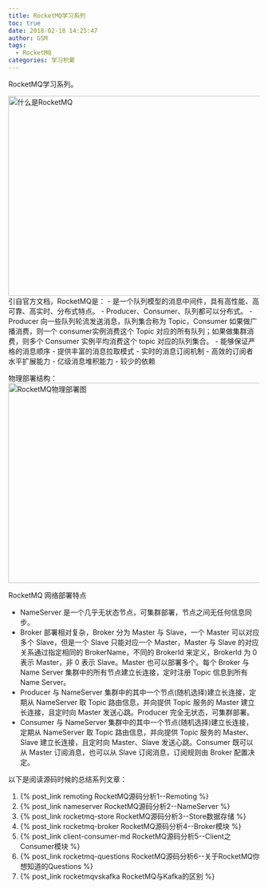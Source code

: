 ```yaml
---
title: RocketMQ学习系列
toc: true
date: 2018-02-18 14:25:47
author: GSM 
tags:
  - RocketMQ
categories: 学习积累
---
```

RocketMQ学习系列。
<!--more-->

<img src="what-is-rocketmq.png" width = "600" height = "400" alt="什么是RocketMQ" align=center />
引自官方文档，RocketMQ是：
- 是一个队列模型的消息中间件，具有高性能、高可靠、高实时、分布式特点。
- Producer、Consumer、队列都可以分布式。
- Producer 向一些队列轮流发送消息，队列集合称为 Topic，Consumer 如果做广播消费，则一个 consumer实例消费这个 Topic 对应的所有队列；如果做集群消费，则多个 Consumer 实例平均消费这个 topic 对应的队列集合。
- 能够保证严格的消息顺序
- 提供丰富的消息拉取模式
- 实时的消息订阅机制
- 高效的订阅者水平扩展能力
- 亿级消息堆积能力
- 较少的依赖

物理部署结构：
<img src="archi.png" width = "600" height = "400" alt="RocketMQ物理部署图" align=center />

RocketMQ 网络部署特点
- NameServer 是一个几乎无状态节点，可集群部署，节点之间无任何信息同步。
- Broker 部署相对复杂，Broker 分为 Master 与 Slave，一个 Master 可以对应多个 Slave，但是一个 Slave 只能对应一个 Master，Master 与 Slave 的对应关系通过指定相同的 BrokerName，不同的 BrokerId 来定义，BrokerId 为 0 表示 Master，非 0 表示 Slave。Master 也可以部署多个。每个 Broker 与 Name Server 集群中的所有节点建立长连接，定时注册 Topic 信息到所有 Name Server。
- Producer 与 NameServer 集群中的其中一个节点(随机选择)建立长连接，定期从 NameServer 取 Topic 路由信息，并向提供 Topic 服务的 Master 建立长连接，且定时向 Master 发送心跳。Producer 完全无状态，可集群部署。
- Consumer 与 NameServer 集群中的其中一个节点(随机选择)建立长连接，定期从 NameServer 取 Topic 路由信息，并向提供 Topic 服务的 Master、Slave 建立长连接，且定时向 Master、Slave 发送心跳。Consumer 既可以从 Master 订阅消息，也可以从 Slave 订阅消息，订阅规则由 Broker 配置决定。

以下是阅读源码时候的总结系列文章：
1. {% post_link remoting RocketMQ源码分析1--Remoting %}
2. {% post_link nameserver RocketMQ源码分析2--NameServer %}
3. {% post_link rocketmq-store RocketMQ源码分析3--Store数据存储 %}
4. {% post_link rocketmq-broker RocketMQ源码分析4--Broker模块 %}
5. {% post_link client-consumer-md RocketMQ源码分析5--Client之Consumer模块 %}
6. {% post_link rocketmq-questions RocketMQ源码分析6--关于RocketMQ你想知道的Questions %}
7. {% post_link rocketmqvskafka RocketMQ与Kafka的区别 %}